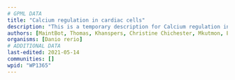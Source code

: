 ```yaml
---
# GPML DATA
title: "Calcium regulation in cardiac cells"
description: "This is a temporary description for Calcium regulation in cardiac cells"
authors: [MaintBot, Thomas, Khanspers, Christine Chichester, Mkutmon, Eweitz]
organisms: [Danio rerio]
# ADDITIONAL DATA
last-edited: 2021-05-14
communities: []
wpid: "WP1365"
---
```

